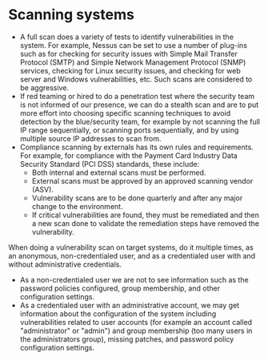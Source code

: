 # Scanning systems

* A full scan does a variety of tests to identify vulnerabilities in the system. For example, Nessus can be set to
use a number of plug-ins such as for checking for security issues with Simple Mail Transfer Protocol (SMTP)
and Simple Network Management Protocol (SNMP) services, checking for Linux security issues, and checking for
web server and Windows vulnerabilities, etc. Such scans are considered to be aggressive.
* If red teaming or hired to do a penetration test where the security team is not informed of our presence, we can do
a stealth scan and are to put more effort into choosing specific scanning techniques to avoid detection by the
blue/security team, for example by not scanning the full IP range sequentially, or scanning ports sequentially, and
by using multiple source IP addresses to scan from.
* Compliance scanning by externals has its own rules and requirements. For example, for compliance with the
Payment Card Industry Data Security Standard (PCI DSS) standards, these include:
  * Both internal and external scans must be performed.
  * External scans must be approved by an approved scanning vendor (ASV).
  * Vulnerability scans are to be done quarterly and after any major change to the environment.
  * If critical vulnerabilities are found, they must be remediated and then a new scan done to validate the remediation steps have removed the vulnerability.

When doing a vulnerability scan on target systems, do it multiple times, as an anonymous, non-credentialed
user, and as a credentialed user with and without administrative credentials.

* As a non-credentialed user we are not to see information such as the password policies configured, group
membership, and other configuration settings.
* As a credentialed user with an administrative account, we may get information about the configuration of the
system including vulnerabilities related to user accounts (for example an account called "administrator" or "admin")
and group membership (too many users in the administrators group), missing patches, and password policy configuration
settings.